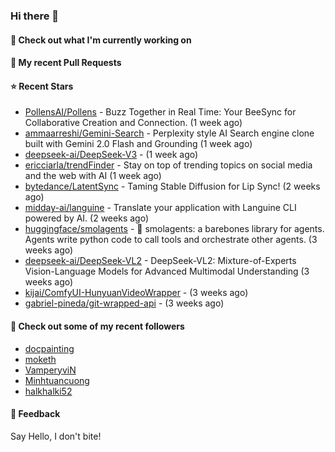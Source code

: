 ### Hi there 👋

#### 👷 Check out what I'm currently working on

#### 🔨 My recent Pull Requests


#### ⭐ Recent Stars

- [PollensAI/Pollens](https://github.com/PollensAI/Pollens) - Buzz Together in Real Time: Your BeeSync for Collaborative Creation and Connection. (1 week ago)
- [ammaarreshi/Gemini-Search](https://github.com/ammaarreshi/Gemini-Search) - Perplexity style AI Search engine clone built with Gemini 2.0 Flash and Grounding (1 week ago)
- [deepseek-ai/DeepSeek-V3](https://github.com/deepseek-ai/DeepSeek-V3) -  (1 week ago)
- [ericciarla/trendFinder](https://github.com/ericciarla/trendFinder) - Stay on top of trending topics on social media and the web with AI (1 week ago)
- [bytedance/LatentSync](https://github.com/bytedance/LatentSync) - Taming Stable Diffusion for Lip Sync! (2 weeks ago)
- [midday-ai/languine](https://github.com/midday-ai/languine) - Translate your application with Languine CLI powered by AI. (2 weeks ago)
- [huggingface/smolagents](https://github.com/huggingface/smolagents) - 🤗 smolagents: a barebones library for agents. Agents write python code to call tools and orchestrate other agents. (3 weeks ago)
- [deepseek-ai/DeepSeek-VL2](https://github.com/deepseek-ai/DeepSeek-VL2) - DeepSeek-VL2: Mixture-of-Experts Vision-Language Models for Advanced Multimodal Understanding (3 weeks ago)
- [kijai/ComfyUI-HunyuanVideoWrapper](https://github.com/kijai/ComfyUI-HunyuanVideoWrapper) -  (3 weeks ago)
- [gabriel-pineda/git-wrapped-api](https://github.com/gabriel-pineda/git-wrapped-api) -  (3 weeks ago)

#### 👯 Check out some of my recent followers

- [docpainting](https://github.com/docpainting)
- [moketh](https://github.com/moketh)
- [VamperyviN](https://github.com/VamperyviN)
- [Minhtuancuong](https://github.com/Minhtuancuong)
- [halkhalki52](https://github.com/halkhalki52)

#### 💬 Feedback

Say Hello, I don't bite!